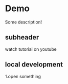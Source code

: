 # Demo 

Some description!

## subheader 

watch tutorial on youtube

## local development

1.open something